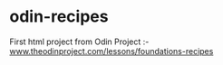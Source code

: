 # odin-recipes
First html project from Odin Project :- www.theodinproject.com/lessons/foundations-recipes
